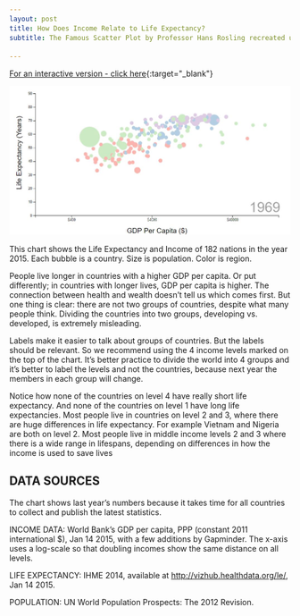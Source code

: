 ```yaml
---
layout: post
title: How Does Income Relate to Life Expectancy?
subtitle: The Famous Scatter Plot by Professor Hans Rosling recreated using D3.js

---
```

[For an interactive version - click here](https://mashwinmuthiah.github.io/Income-vs-life-expectancy/){:target="_blank"}

<img src="https://raw.githubusercontent.com/mashwinmuthiah/mashwinmuthiah.github.io/master/img/SS.JPG">

This chart shows the Life Expectancy and Income of 182 nations in the year 2015. Each bubble is a country. Size is population. Color is region.

People live longer in countries with a higher GDP per capita. Or put differently; in countries with longer lives, GDP per capita is higher. The connection between health and wealth doesn’t tell us which comes first. But one thing is clear: there are not two groups of countries, despite what many people think. Dividing the countries into two groups, developing vs. developed, is extremely misleading.

Labels make it easier to talk about groups of countries. But the labels should be relevant. So we recommend using the 4 income levels marked on the top of the chart. It’s better practice to divide the world into 4 groups and it’s better to label the levels and not the countries, because next year the members in each group will change.

Notice how none of the countries on level 4 have really short life expectancy. And none of the countries on level 1 have long life expectancies. Most people live in countries on level 2 and 3, where there are huge differences in life expectancy. For example Vietnam and Nigeria are both on level 2. Most people live in middle income levels 2 and 3 where there is a wide range in lifespans, depending on differences in how the income is used to save lives

## DATA SOURCES
The chart shows last year’s numbers because it takes time for all countries to collect and publish the latest statistics.

INCOME DATA: World Bank’s GDP per capita, PPP (constant 2011 international $), Jan 14 2015, with a few additions by Gapminder. The x-axis uses a log-scale so that doubling incomes show the same distance on all levels.

LIFE EXPECTANCY: IHME 2014, available at http://vizhub.healthdata.org/le/, Jan 14 2015.

POPULATION: UN World Population Prospects: The 2012 Revision. 
